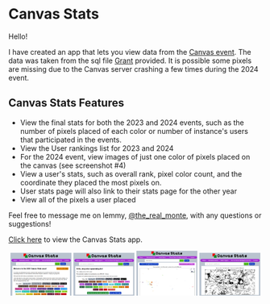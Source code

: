 # Canvas Stats
Hello!

I have created an app that lets you view data from the [Canvas event](https://canvas.fediverse.events/). The data was taken from the sql file [Grant](https://toast.ooo/u/grant) provided. It is possible some pixels are missing due to the Canvas server crashing a few times during the 2024 event.

## Canvas Stats Features
* View the final stats for both the 2023 and 2024 events, such as the number of pixels placed of each color or number of instance's users that participated in the events.
* View the User rankings list for 2023 and 2024
* For the 2024 event, view images of just one color of pixels placed on the canvas (see screenshot #4)
* View a user's stats, such as overall rank, pixel color count, and the coordinate they placed the most pixels on.
* User stats page will also link to their stats page for the other year
* View all of the pixels a user placed

Feel free to message me on lemmy, [@the_real_monte](https://sh.itjust.works/u/the_real_monte), with any questions or suggestions!

[Click here](https://therealmonte.github.io/) to view the Canvas Stats app.

<p align="center" width="100%">
    <img width="24%" src="https://github.com/TheRealMonte/therealmonte.github.io/blob/main/screenshots/home.png" alt="The home page" title="The home page" />
    <img width="24%" src="https://github.com/TheRealMonte/therealmonte.github.io/blob/main/screenshots/user-view.png" alt="Viewing a user's stats" title="Viewing a user's stats" />
    <img width="24%" src="https://github.com/TheRealMonte/therealmonte.github.io/blob/main/screenshots/user-pixels.png" alt="Viewing the pixels placed by a user" title="Viewing the pixels placed by a user">
    <img width="24%" src="https://github.com/TheRealMonte/therealmonte.github.io/blob/main/screenshots/color-view.png" alt="Viewing just the black pixels placed on the canvas" title="Viewing just the black pixels placed on the canvas">
</p>